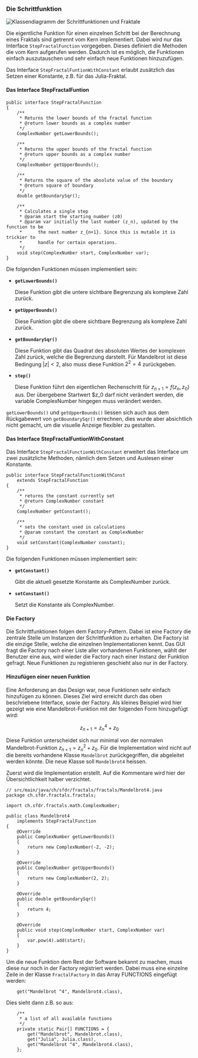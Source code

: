 ### Die Schrittfunktion ###

![Klassendiagramm der Schrittfunktionen und Fraktale](figures/fractals.png)

Die eigentliche Funktion für einen einzelnen Schritt bei der Berechnung eines
Fraktals sind getrennt vom Kern implementiert. Dabei wird nur das Interface 
`StepFractalFunction` vorgegeben. Dieses definiert die Methoden die vom Kern
aufgerufen werden. Dadurch ist es möglich, die Funktionen einfach auszutauschen
und sehr einfach neue Funktionen hinzuzufügen.

Das Interface `StepFractalFuntionWithConstant` erlaubt zusätzlich das Setzen
einer Konstante, z.B. für das Julia-Fraktal.


#### Das Interface StepFractalFuntion ####

~~~~~~~~ {.Java}
public interface StepFractalFunction
{
	/**
	 * Returns the lower bounds of the fractal function
	 * @return lower bounds as a complex number
	 */
	ComplexNumber getLowerBounds();

	/**
	 * Returns the upper bounds of the fractal function
	 * @return upper bounds as a complex number
	 */
	ComplexNumber getUpperBounds();

	/**
	 * Returns the square of the absolute value of the boundary
	 * @return square of boundary
	 */
	double getBoundarySqr();

	/**
	 * Calculates a single step
	 * @param start the starting number (z0)
	 * @param var initially the last number (z_n), updated by the function to be
	 * 		the next number z_{n+1}. Since this is mutable it is trickier to
	 * 		handle for certain operations.
	 */
	void step(ComplexNumber start, ComplexNumber var);
}
~~~~~~~~

Die folgenden Funktionen müssen implementiert sein:

  * **`getLowerBounds()`**

	Diese Funktion gibt die untere sichtbare Begrenzung als komplexe Zahl zurück.

  * **`getUpperBounds()`**

	Diese Funktion gibt die obere sichtbare Begrenzung als komplexe Zahl zurück.

  * **`getBoundarySqr()`**

	Diese Funktion gibt das Quadrat des absoluten Wertes der komplexen Zahl
	zurück, welche die Begrenzung darstellt. Für Mandelbrot ist diese Bedingung
	$|z| < 2$, also muss diese Funktion $2^2 = 4$ zurückgeben.

  * **`step()`**

	Diese Funktion führt den eigentlichen Rechenschritt für
	$z_{n+1} = f(z_n, z_0)$ aus. Der übergebene Startwert $z_0 darf nicht verändert
	werden, die variable ComplexNumber hingegen muss verändert werden.

`getLowerBounds()` und `getUpperBounds()` liessen sich auch aus dem Rückgabewert
von `getBoundarySqr()` errechnen, dies wurde aber absichtlich nicht gemacht,
um die visuelle Anzeige flexibler zu gestalten.


#### Das Interface StepFractalFuntionWithConstant ####

Das Interface `StepFractalFunctionWithConstant` erweitert das Interface um zwei
zusätzliche Methoden, nämlich dem Setzen und Auslesen einer Konstante.

~~~~~~~~ {.Java}
public interface StepFractalFunctionWithConst
	extends StepFractalFunction
{
	/**
	 * returns the constant currently set
	 * @return ComplexNumber constant
	 */
	ComplexNumber getConstant();

	/**
	 * sets the constant used in calculations
	 * @param constant the constant as ComplexNumber
	 */
	void setConstant(ComplexNumber constant);
}
~~~~~~~~

Die folgenden Funktionen müssen implementiert sein:

  * **`getConstant()`**

	Gibt die aktuell gesetzte Konstante als ComplexNumber zurück.

  * **`setConstant()`**

	Setzt die Konstante als ComplexNumber.


#### Die Factory ####

Die Schrittfunktionen folgen dem Factory-Pattern. Dabei ist eine Factory die
zentrale Stelle um Instanzen der Schrittfunktion zu erhalten. Die Factory ist
die einzige Stelle, welche die einzelnen Implementationen kennt. Das GUI fragt die
Factory nach einer Liste aller vorhandenen Funktionen, wählt der Benutzer eine
aus, wird wieder die Factory nach einer Instanz der Funktion gefragt. Neue
Funktionen zu registrieren geschieht also nur in der Factory.


#### Hinzufügen einer neuen Funktion ####

Eine Anforderung an das Design war, neue Funktionen sehr einfach hinzufügen zu
können. Dieses Ziel wird erreicht durch das oben beschriebene Interface, sowie
der Factory. Als kleines Beispiel wird hier gezeigt wie eine Mandelbrot-Funktion
mit der folgenden Form hinzugefügt wird:

$$z_{n+1} = z_n^4 + z_0$$

Diese Funktion unterscheidet sich nur minimal von der normalen
Mandelbrot-Funktion $z_{n+1} = z_n^2 + z_0$. Für die Implementation wird nicht
auf die bereits vorhandene Klasse `Mandelbrot` zurückgegriffen, die abgeleitet
werden könnte. Die neue Klasse soll `Mandelbrot4` heissen.

Zuerst wird die Implementation erstellt. Auf die Kommentare wird hier der
Übersichtlichkeit halber verzichtet.

~~~~~~~~ {.Java}
// src/main/java/ch/sfdr/fractals/fractals/Mandelbrot4.java
package ch.sfdr.fractals.fractals;

import ch.sfdr.fractals.math.ComplexNumber;

public class Mandelbrot4
	implements StepFractalFunction
{
	@Override
	public ComplexNumber getLowerBounds()
	{
		return new ComplexNumber(-2, -2);
	}

	@Override
	public ComplexNumber getUpperBounds()
	{
		return new ComplexNumber(2, 2);
	}

	@Override
	public double getBoundarySqr()
	{
		return 4;
	}

	@Override
	public void step(ComplexNumber start, ComplexNumber var)
	{
		var.pow(4).add(start);
	}
}
~~~~~~~~

Um die neue Funktion dem Rest der Software bekannt zu machen, muss diese nur
noch in der Factory registriert werden. Dabei muss eine einzelne Zeile in der
Klasse `FractalFactory` in das Array FUNCTIONS eingefügt werden:


~~~~~~~~ {.Java}
	get("Mandelbrot ^4", Mandelbrot4.class),
~~~~~~~~

Dies sieht dann z.B. so aus:

~~~~~~~~ {.Java}
	/**
	 * a list of all available functions
	 */
	private static Pair[] FUNCTIONS = {
		get("Mandelbrot", Mandelbrot.class),
		get("Julia", Julia.class),
		get("Mandelbrot ^4", Mandelbrot4.class),
	};
~~~~~~~~


